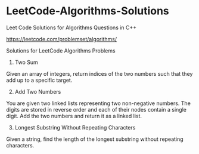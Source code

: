 # LeetCode-Algorithms-Solutions
Leet Code Solutions for Algorithms Questions in C++

https://leetcode.com/problemset/algorithms/

Solutions for LeetCode Algorithms Problems

1) Two Sum

Given an array of integers, return indices of the two numbers such that they add up to a specific target.

2) Add Two Numbers

You are given two linked lists representing two non-negative numbers. The digits are stored in reverse order and each of their nodes contain a single digit. Add the two numbers and return it as a linked list.

3) Longest Substring Without Repeating Characters

Given a string, find the length of the longest substring without repeating characters.
